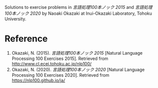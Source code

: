 Solutions to exercise problems in *言語処理100本ノック 2015* and *言語処理100本ノック 2020* by Naoaki Okazaki at Inui-Okazaki Laboratory, Tohoku University.

# Reference

1. Okazaki, N. (2015). *言語処理100本ノック 2015* [Natural Language Processing 100 Exercises 2015]. Retrieved from http://www.cl.ecei.tohoku.ac.jp/nlp100/
2. Okazaki, N. (2020). *言語処理100本ノック 2020* [Natural Language Processing 100 Exercises 2020]. Retrieved from https://nlp100.github.io/ja/
